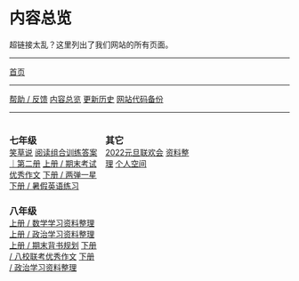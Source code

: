 # 内容总览

<style>
.btn {
    margin-bottom: 0rem;
}
h3 {
    margin-bottom: 0rem!important;
}
p {
    text-indent: 0;
}
</style>

超链接太乱？这里列出了我们网站的所有页面。

<hr />

<div class="d-grid mt-3">
<a type="button" href="/" class="btn btn-primary mb-0">首页</a>
</div>

<hr />

<div class="btn-group" id="buttonGroup">
    <a type="button" href="/roots/feedback" class="btn btn-outline-primary mb-0">帮助 / 反馈</a>
    <a type="button" href="/roots/overview" class="btn btn-outline-primary mb-0">内容总览</a>
    <a type="button" href="/roots/history" class="btn btn-outline-primary mb-0">更新历史</a>
    <a type="button" href="/roots/backups" class="btn btn-outline-primary mb-0">网站代码备份</a>
</div>
<script>
    function updateButtonLayout() {
        const buttonGroup = document.querySelector("#buttonGroup");
        const isVerticalLayout = window.innerWidth < 672;

        if (isVerticalLayout) {
            buttonGroup.classList.add("btn-group-vertical");
            buttonGroup.classList.remove("btn-group");
            buttonGroup.classList.add("d-flex");
            buttonGroup.classList.add("flex-column");
            buttonGroup.classList.remove("flex-row");
        } else {
            buttonGroup.classList.remove("btn-group-vertical");
            buttonGroup.classList.add("btn-group");
            buttonGroup.classList.remove("d-flex");
            buttonGroup.classList.remove("flex-column");
            buttonGroup.classList.add("flex-row");
        }
    }

    // 初始化时更新按钮布局
    updateButtonLayout();

    // 在窗口大小变化时更新按钮布局
    window.addEventListener("resize", updateButtonLayout);
</script>

<hr />

<div id="overview_contents" style="column-count:3;">
    <div class="list-group w-100 mb-3" style="display:inline-block;">
        <h3 class="list-group-item list-group-item-primary">七年级</h3>
        <div class="flex-column btn-group-vertical d-flex list-group-item pt-3 pb-3">
            <a type="button" href="/七年级/笑草说" class="mb-0 btn-outline-primary btn ms-0">笑草说</a>
            <a type="button" href="/七年级/阅读组合训练答案｜第二册" class="btn btn-outline-primary ms-0">阅读组合训练答案｜第二册</a>
            <a type="button" href="/七年级/上册/期末考试优秀作文" class="btn btn-outline-primary ms-0">上册 / 期末考试优秀作文</a>
            <a type="button" href="/七年级/下册/两弹一星" class="btn btn-outline-primary ms-0">下册 / 两弹一星</a>
            <a type="button" href="/七年级/下册/暑假英语练习" class="btn btn-outline-primary ms-0">下册 / 暑假英语练习</a>
        </div>
    </div>
    <div class="list-group w-100 mb-3" style="display:inline-block;">
        <h3 class="list-group-item list-group-item-primary">八年级</h3>
        <div class="flex-column btn-group-vertical d-flex list-group-item pt-3 pb-3">
            <a type="button" href="/八年级/上册/数学学习资料整理" class="mb-0 btn-outline-primary btn ms-0">上册 / 数学学习资料整理</a>
            <a type="button" href="/八年级/上册/政治学习资料整理" class="btn btn-outline-primary ms-0">上册 / 政治学习资料整理</a>
            <a type="button" href="/八年级/上册/期末背书规划" class="btn btn-outline-primary ms-0">上册 / 期末背书规划</a>
            <a type="button" href="/八年级/下册/八校联考优秀作文" class="btn btn-outline-primary ms-0">下册 / 八校联考优秀作文</a>
            <a type="button" href="/八年级/下册/政治学习资料整理" class="btn btn-outline-primary ms-0">下册 / 政治学习资料整理</a>
        </div>
    </div>
    <div class="list-group w-100 mb-3" style="display:inline-block;">
        <h3 class="list-group-item list-group-item-primary">其它</h3>
        <div class="flex-column btn-group-vertical d-flex list-group-item pt-3 pb-3">
            <a type="button" href="/其他/2022元旦联欢会" class="mb-0 btn-outline-primary btn ms-0">2022元旦联欢会</a>
            <a type="button" href="/其他/资料整理" class="btn btn-outline-primary ms-0">资料整理</a>
            <a type="button" href="/其他/个人空间" class="btn btn-outline-primary ms-0">个人空间</a>
        </div>
    </div>
</div>
<script>
    function adjustLayout() {
        var container = document.getElementById("overview_contents");
        if (window.innerWidth >= 950) {
            container.style.columnCount = '3';
        } else if (window.innerWidth >= 570) {
            container.style.columnCount = '2';
        } else {
            container.style.columnCount = '1';
        }
    }
    // 初始加载时调整布局
    window.onload = adjustLayout();
    // 当窗口大小改变时重新调整布局
    window.addEventListener('resize', adjustLayout);
</script>
